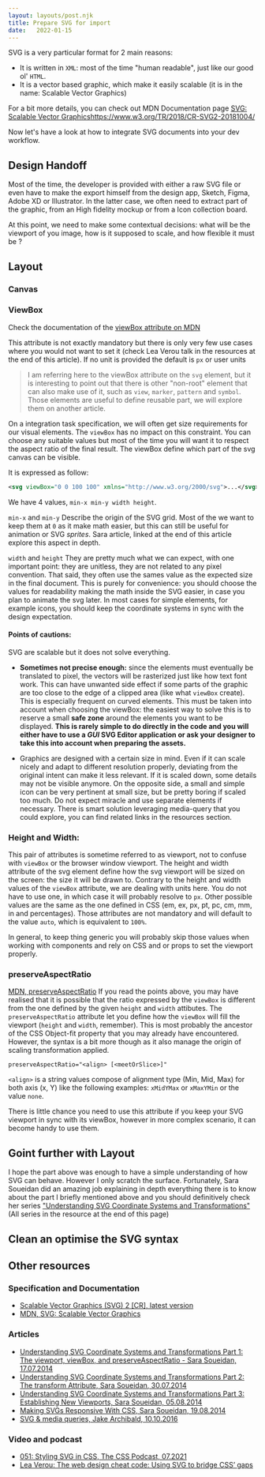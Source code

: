 ```yaml
---
layout: layouts/post.njk
title: Prepare SVG for import
date:   2022-01-15
---
```


SVG is a very particular format for 2 main reasons: 
- It is written in `XML`: most of the time "human readable", just like our good ol' `HTML`.  
- It is a vector based graphic, which make it easily scalable (it is in the name: Scalable Vector Graphics)

For a bit more details, you can check out MDN Documentation page [SVG: Scalable Vector Graphics](https://developer.mozilla.org/en-US/docs/Web/SVG)https://www.w3.org/TR/2018/CR-SVG2-20181004/

Now let's have a look at how to integrate SVG documents into your dev workflow.


## Design Handoff

Most of the time, the developer is provided with either a raw SVG file or even have to make the export himself from the design app, Sketch, Figma, Adobe XD or Illustrator. In the latter case, we often need to extract part of the graphic, from an High fidelity mockup or from a Icon collection board.

At this point, we need to make some contextual decisions: what will be the viewport of you image, how is it supposed to scale, and how flexible it must be ?
## Layout
### Canvas
  
### ViewBox

Check the documentation of the  [viewBox attribute on MDN](https://developer.mozilla.org/en-US/docs/Web/SVG/Attribute/viewBox)

This attribute is not exactly mandatory but there is only very few use cases where you would not want to set it (check Lea Verou talk in the resources at the end of this article).  If no unit is provided the default is `px` or user units

> I am referring here to the viewBox attribute on the `svg` element, but it is interesting to point out that there is other "non-root" element that can also make use of it, such as `view`, `marker`, `pattern` and `symbol`. Those elements are useful to define reusable part, we will explore them on another article. 

On a integration task specification, we will often get size requirements for our visual elements. The `viewBox` has no impact on this constraint. You can choose any suitable values but most of the time you will want it to respect the aspect ratio of the final result. The viewBox define which part of the svg canvas can be visible. 

It is expressed as follow:
```svg
<svg viewBox="0 0 100 100" xmlns="http://www.w3.org/2000/svg">...</svg>
```
We have 4 values, `min-x min-y width height`.

`min-x` and `min-y` 
Describe the origin of the SVG grid. Most of the we want to keep them at `0` as it make math easier, but this can still be useful for animation or SVG *sprites*. Sara article, linked at the end of this article explore this aspect in depth.

`width` and `height`
They are pretty much what we can expect, with one important point: they are unitless, they are not related to any pixel convention. That said, they often use the sames value as the expected size in the final document. This is purely for convenience: you should choose the values for readability making the math inside the SVG easier, in case you plan to animate the svg later. In most cases for simple elements, for example icons, you should keep the coordinate systems in sync with the design expectation.

#### Points of cautions:

SVG are scalable but it does not solve everything. 
- **Sometimes not precise enough:** since the elements must eventually be translated to pixel, the vectors will be rasterized just like how text font work. This can have unwanted side effect if some parts of the graphic are too close to the edge of a clipped area (like what `viewBox` create). This is especially frequent on curved elements. This must be taken into account when choosing the viewBox: the easiest way to solve this is to reserve a small **safe zone** around the elements you want to be displayed. **This is rarely simple to do directly in the code and you will either have to use a *GUI* SVG Editor application or ask your designer to take this into account when preparing the assets.**  

- Graphics are designed with a certain size in mind. Even if it can scale nicely and adapt to different resolution properly, deviating from the original intent can make it less relevant. If it is scaled down, some details may not be visible anymore. On the opposite side, a small and simple icon can be very pertinent at small size, but be pretty boring if scaled too much. Do not expect miracle and use separate elements if necessary. There is smart solution leveraging media-query that you could explore, you can find related links in the resources section.

### Height and Width:
This pair of attributes is sometime referred to as viewport, not to confuse with `viewBox` or the browser window viewport. The height and width attribute of the svg element define how the svg viewport will be sized on the screen: the size it will be drawn to. Contrary to the height and width values of the `viewBox` attribute, we are dealing with units here. You do not have to use one, in which case it will probably resolve to `px`. Other possible values are the same as the one defined in CSS (em, ex, px, pt, pc, cm, mm, in and percentages).
Those attributes are not mandatory and will default to the value `auto`, which is equivalent to `100%`. 

In general, to keep thing generic you will probably skip those values when working with components and rely on CSS and or props to set the viewport properly.

### preserveAspectRatio

[MDN, preserveAspectRatio](https://developer.mozilla.org/en-US/docs/Web/SVG/Attribute/preserveAspectRatio)
If you read the points above, you may have realised that it is possible that the ratio expressed by the `viewBox` is different from the one defined by the given `height` and `width` attibutes. The `preserveAspectRatio` attribute let you define how the `viewBox` will fill the viewport (`height` and `width`, remember). This is most probably the ancestor of the CSS Object-fit property that you may already have encountered. However, the syntax is a bit more though as it also manage the origin of scaling transformation applied.

```
preserveAspectRatio="<align> [<meetOrSlice>]"

```
`<align>` is a string values compose of alignment type (Min, Mid, Max) for both axis (x, Y) like the following examples: `xMidYMax` or `xMaxYMin` or the value `none`.

There is little chance you need to use this attribute if you keep your SVG viewport in sync with its viewBox, however in more complex scenario, it can become handy to use them.

## Goint further with Layout
I hope the part above was enough to have a simple understanding of how SVG can behave. However I only scratch the surface. Fortunately, 
Sara Soueidan did an amazing job explaining in depth everything there is to know about the part I briefly mentioned above and you should definitively check her series ["Understanding SVG Coordinate Systems and Transformations"](https://www.sarasoueidan.com/blog/svg-coordinate-systems/) (All series in the resource at the end of this page)

## Clean an optimise the SVG syntax




## Other resources

### Specification and Documentation
- [Scalable Vector Graphics (SVG) 2 [CR], latest version](https://www.w3.org/TR/SVG2/)
- [MDN, SVG: Scalable Vector Graphics ](https://developer.mozilla.org/en-US/docs/Web/SVG)

### Articles
- [Understanding SVG Coordinate Systems and Transformations Part 1: The viewport, viewBox, and preserveAspectRatio - Sara Soueidan, 17.07.2014](https://www.sarasoueidan.com/blog/svg-coordinate-systems/)
- [Understanding SVG Coordinate Systems and Transformations Part 2: The transform Attribute, Sara Soueidan, 30.07.2014](https://www.sarasoueidan.com/blog/svg-coordinate-systems/)
- [Understanding SVG Coordinate Systems and Transformations Part 3: Establishing New Viewports, Sara Soueidan, 05.08.2014](https://www.sarasoueidan.com/blog/svg-coordinate-systems/)
- [Making SVGs Responsive With CSS, Sara Soueidan, 19.08.2014](https://www.sarasoueidan.com/blog/responsive-svgs/)
- [SVG & media queries, Jake Archibald, 10.10.2016](https://jakearchibald.com/2016/svg-media-queries/)

### Video and podcast
- [051: Styling SVG in CSS, The CSS Podcast, 07.2021](https://open.spotify.com/episode/0XTZOuRuQ5nSxTAUJ9H7AY?si=NOgZucQyQHONaSfTlh28FQ)
- [Lea Verou: The web design cheat code: Using SVG to bridge CSS’ gaps](https://www.youtube.com/watch?v=6qSN50Qk_54&ab_channel=FrontendUnited)

